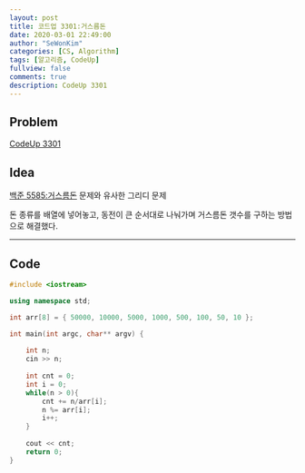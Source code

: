 ```yaml
---
layout: post
title: 코드업 3301:거스름돈
date: 2020-03-01 22:49:00
author: "SeWonKim"
categories: [CS, Algorithm]
tags: [알고리즘, CodeUp]
fullview: false
comments: true
description: CodeUp 3301
---
```


## Problem

[CodeUp 3301](https://codeup.kr/problem.php?id=3301)

## Idea

[백준 5585:거스름돈](https://sewonkimm.github.io/algorithm/2020/02/11/Q5585.html) 문제와 유사한 그리디 문제        

돈 종류를 배열에 넣어놓고, 동전이 큰 순서대로 나눠가며 거스름돈 갯수를 구하는 방법으로 해결했다.


---


## Code 
```cpp
#include <iostream>

using namespace std;

int arr[8] = { 50000, 10000, 5000, 1000, 500, 100, 50, 10 };

int main(int argc, char** argv) {
	
	int n;
	cin >> n;
	
	int cnt = 0;
	int i = 0;
	while(n > 0){
		cnt += n/arr[i];
		n %= arr[i];
		i++;
	}
	
	cout << cnt;
	return 0;
}
```
